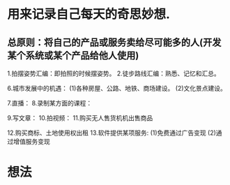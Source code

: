 # 用来记录自己每天的奇思妙想.

## 总原则：将自己的产品或服务卖给尽可能多的人(开发某个系统或某个产品给他人使用)
1.拍摆姿势汇编：即拍照的时候摆姿势。
2.徒步路线汇编：熟悉、记忆和汇总。

6.城市发展中的机遇：
(1)各种房屋、公路、地铁、商场建设。
(2)文化景点建设。

7.直播：
8.录制某方面的课程：

9.写文章：
10.拍视频：
11.购买无人售货机机出售商品
  
12.购买商标、土地使用权出租
13.软件提供某项服务:
  (1)免费通过广告变现
  (2)通过增值服务变现

# 想法







